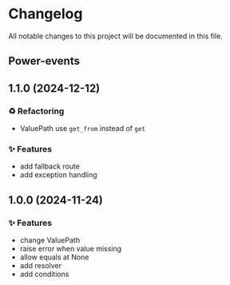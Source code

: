 # Changelog
All notable changes to this project will be documented in this file.

## Power-events

## 1.1.0 (2024-12-12)

### :recycle: Refactoring

- ValuePath use `get_from` instead of `get`

### :sparkles: Features

- add fallback route
- add exception handling

## 1.0.0 (2024-11-24)

### :sparkles: Features

- change ValuePath
- raise error when value missing
- allow equals at None
- add resolver
- add conditions
